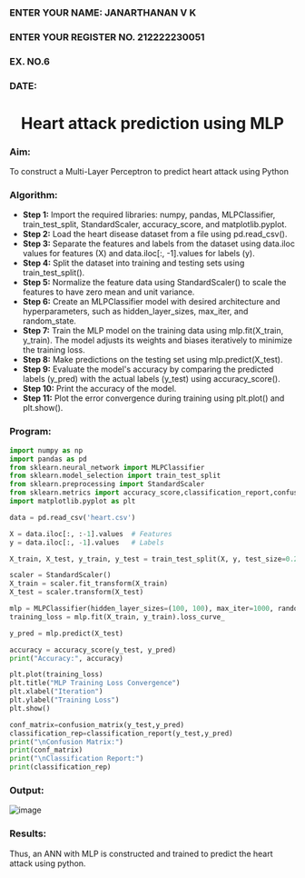 <H3>ENTER YOUR NAME: JANARTHANAN V K</H3>
<H3>ENTER YOUR REGISTER NO. 212222230051</H3>
<H3>EX. NO.6</H3>
<H3>DATE:</H3>
<H1 ALIGN =CENTER>Heart attack prediction using MLP</H1>
<H3>Aim:</H3>  To construct a  Multi-Layer Perceptron to predict heart attack using Python
<H3>Algorithm:</H3>

- **Step 1:** Import the required libraries: numpy, pandas, MLPClassifier, train_test_split, StandardScaler, accuracy_score, and matplotlib.pyplot.<BR>
- **Step 2:** Load the heart disease dataset from a file using pd.read_csv().<BR>
- **Step 3:** Separate the features and labels from the dataset using data.iloc values for features (X) and data.iloc[:, -1].values for labels (y).<BR>
- **Step 4:** Split the dataset into training and testing sets using train_test_split().<BR>
- **Step 5:** Normalize the feature data using StandardScaler() to scale the features to have zero mean and unit variance.<BR>
- **Step 6:** Create an MLPClassifier model with desired architecture and hyperparameters, such as hidden_layer_sizes, max_iter, and random_state.<BR>
- **Step 7:** Train the MLP model on the training data using mlp.fit(X_train, y_train). The model adjusts its weights and biases iteratively to minimize the training loss.<BR>
- **Step 8:** Make predictions on the testing set using mlp.predict(X_test).<BR>
- **Step 9:** Evaluate the model's accuracy by comparing the predicted labels (y_pred) with the actual labels (y_test) using accuracy_score().<BR>
- **Step 10:** Print the accuracy of the model.<BR>
- **Step 11:** Plot the error convergence during training using plt.plot() and plt.show().<BR>

<H3>Program: </H3>

```PYTHON
import numpy as np
import pandas as pd
from sklearn.neural_network import MLPClassifier
from sklearn.model_selection import train_test_split
from sklearn.preprocessing import StandardScaler
from sklearn.metrics import accuracy_score,classification_report,confusion_matrix
import matplotlib.pyplot as plt

data = pd.read_csv('heart.csv')

X = data.iloc[:, :-1].values  # Features
y = data.iloc[:, -1].values   # Labels

X_train, X_test, y_train, y_test = train_test_split(X, y, test_size=0.2, random_state=42)

scaler = StandardScaler()
X_train = scaler.fit_transform(X_train)
X_test = scaler.transform(X_test)

mlp = MLPClassifier(hidden_layer_sizes=(100, 100), max_iter=1000, random_state=42)
training_loss = mlp.fit(X_train, y_train).loss_curve_

y_pred = mlp.predict(X_test)

accuracy = accuracy_score(y_test, y_pred)
print("Accuracy:", accuracy)

plt.plot(training_loss)
plt.title("MLP Training Loss Convergence")
plt.xlabel("Iteration")
plt.ylabel("Training Loss")
plt.show()

conf_matrix=confusion_matrix(y_test,y_pred)
classification_rep=classification_report(y_test,y_pred)
print("\nConfusion Matrix:")
print(conf_matrix)
print("\nClassification Report:")
print(classification_rep)
```

<H3>Output:</H3>

![image](https://github.com/chaitanya18c/EX-6-NN/assets/119392724/f9db061e-880f-47d2-9439-c877eecee1b7)


<H3>Results:</H3>
Thus, an ANN with MLP is constructed and trained to predict the heart attack using python.
